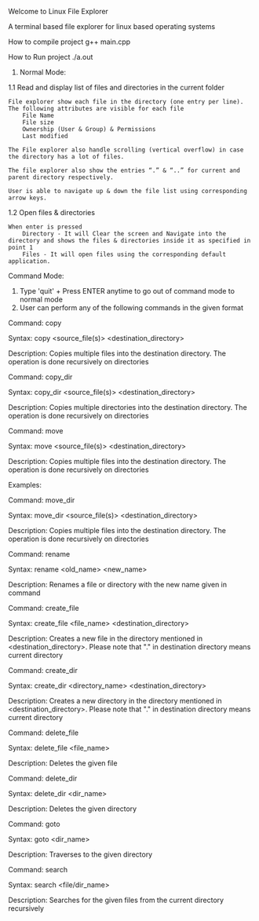 Welcome to Linux File Explorer

A terminal based file explorer for linux based operating systems

How to compile project
g++ main.cpp

How to Run project
./a.out

1. Normal Mode:

1.1 Read and display list of files and directories in the current folder

    File explorer show each file in the directory (one entry per line). The following attributes are visible for each file
        File Name
        File size
        Ownership (User & Group) & Permissions
        Last modified

    The File explorer also handle scrolling (vertical overflow) in case the directory has a lot of files.

    The file explorer also show the entries “.” & “..” for current and parent directory respectively.

    User is able to navigate up & down the file list using corresponding arrow keys.
    
1.2 Open files & directories

    When enter is pressed
        Directory - It will Clear the screen and Navigate into the directory and shows the files & directories inside it as specified in point 1
        Files - It will open files using the corresponding default application.
        
Command Mode:

1. Type 'quit' + Press ENTER anytime to go out of command mode to normal mode	
2. User can perform any of the following commands in the given format

Command: copy

Syntax: copy <source_file(s)> <destination_directory>

Description: Copies multiple files into the destination directory. The operation is done recursively on directories

Command: copy_dir

Syntax: copy_dir <source_file(s)> <destination_directory>

Description: Copies multiple directories into the destination directory. The operation is done recursively on directories

Command: move

Syntax: move <source_file(s)> <destination_directory>

Description: Copies multiple files into the destination directory. The operation is done recursively on directories

Examples:

Command: move_dir

Syntax: move_dir <source_file(s)> <destination_directory>

Description: Copies multiple files into the destination directory. The operation is done recursively on directories

Command: rename

Syntax: rename <old_name> <new_name>

Description: Renames a file or directory with the new name given in command

Command: create_file

Syntax: create_file <file_name> <destination_directory>

Description: Creates a new file in the directory mentioned in <destination_directory>. Please note that "." in destination directory means current directory

Command: create_dir

Syntax: create_dir <directory_name> <destination_directory>

Description: Creates a new directory in the directory mentioned in <destination_directory>. Please note that "." in destination directory means current directory

Command: delete_file

Syntax: delete_file <file_name>

Description: Deletes the given file

Command: delete_dir

Syntax: delete_dir <dir_name>

Description: Deletes the given directory

Command: goto

Syntax: goto <dir_name>

Description: Traverses to the given directory

Command: search

Syntax: search <file/dir_name>

Description: Searches for the given files from the current directory recursively
